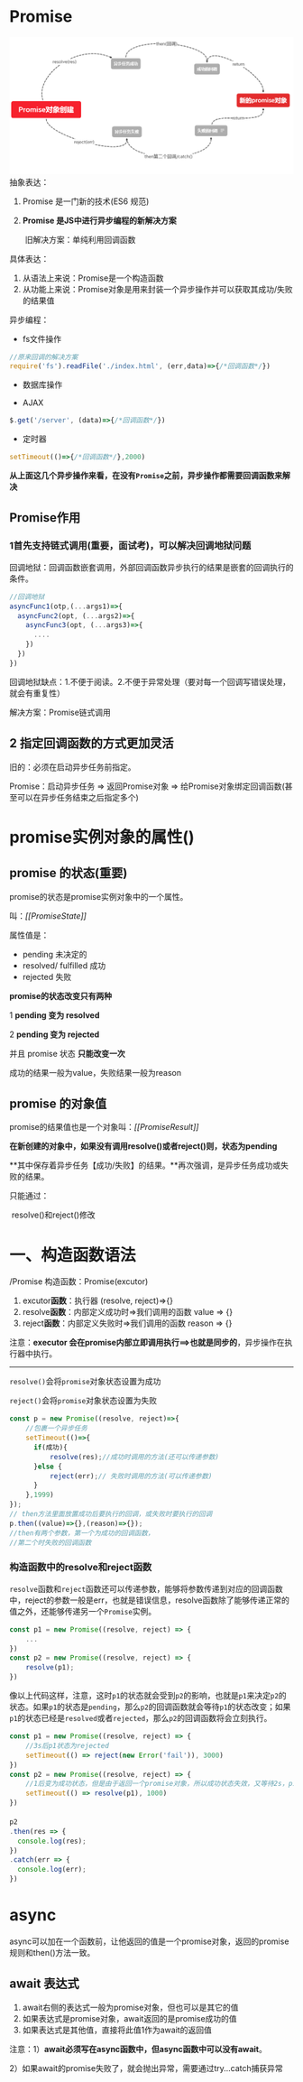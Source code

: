 # Promise

![promise工作流程](../../前端图片/promise/promise工作流程.png)抽象表达：

1. Promise 是一门新的技术(ES6 规范)

2. **Promise 是JS中进行异步编程的新解决方案**

   ​	旧解决方案：单纯利用回调函数

具体表达：

1. 从语法上来说：Promise是一个构造函数
2. 从功能上来说：Promise对象是用来封装一个异步操作并可以获取其成功/失败的结果值

异步编程：

* fs文件操作

```js
//原来回调的解决方案
require('fs').readFile('./index.html', (err,data)=>{/*回调函数*/})
```



* 数据库操作



* AJAX

```js
$.get('/server', (data)=>{/*回调函数*/})
```



* 定时器

```js
setTimeout(()=>{/*回调函数*/},2000)
```



**从上面这几个异步操作来看，在没有`Promise`之前，异步操作都需要回调函数来解决**

## Promise作用

### 1首先支持链式调用(重要，面试考)，可以解决回调地狱问题

回调地狱：回调函数嵌套调用，外部回调函数异步执行的结果是嵌套的回调执行的条件。

```js
//回调地狱
asyncFunc1(otp,(...args1)=>{
  asyncFunc2(opt, (...args2)=>{
  	asyncFunc3(opt, (...args3)=>{
  	  ....
  	})
  })
})
```



回调地狱缺点：1.不便于阅读。2.不便于异常处理（要对每一个回调写错误处理，就会有重复性）

解决方案：Promise链式调用

## 2 指定回调函数的方式更加灵活

旧的：必须在启动异步任务前指定。

Promise：启动异步任务 => 返回Promise对象 => 给Promise对象绑定回调函数(甚至可以在异步任务结束之后指定多个)

# promise实例对象的属性()

## promise 的状态(重要)

promise的状态是promise实例对象中的一个属性。

叫：*[[PromiseState]]*

属性值是：

* pending 未决定的
* resolved/ fulfilled 成功
* rejected 失败

**promise的状态改变只有两种**

1 **pending 变为 resolved**

2 **pending 变为 rejected**

并且 promise 状态 **只能改变一次**

成功的结果一般为value，失败结果一般为reason



## promise 的对象值

promise的结果值也是一个对象叫：*[[PromiseResult]]*

**在新创建的对象中，如果没有调用resolve()或者reject()则，状态为pending**

**其中保存着异步任务【成功/失败】的结果。**再次强调，是异步任务成功或失败的结果。

只能通过：

​	resolve()和reject()修改

# 一、构造函数语法

/Promise 构造函数：Promise(excutor)

1. excutor**函数**：执行器 (resolve, reject)=>{}
2. resolve**函数**：内部定义成功时=>我们调用的函数 value => {}
3. reject**函数**：内部定义失败时=>我们调用的函数 reason => {}

注意：**executor 会在promise内部立即调用执行==>也就是同步的**，异步操作在执行器中执行。

---

`resolve()`会将`promise`对象状态设置为成功

`reject()`会将`promise`对象状态设置为失败

```javascript
const p = new Promise((resolve, reject)=>{
    //包裹一个异步任务
    setTimeout(()=>{
      if(成功){
          resolve(res);//成功时调用的方法(还可以传递参数)
      }else {
          reject(err);// 失败时调用的方法(可以传递参数)
      }
    },1999)
});
// then方法里面放置成功后要执行的回调，或失败时要执行的回调
p.then((value)=>{},(reason)=>{});
//then有两个参数，第一个为成功的回调函数，
//第二个时失败的回调函数
```



### 构造函数中的resolve和reject函数

`resolve`函数和`reject`函数还可以传递参数，能够将参数传递到对应的回调函数中，reject的参数一般是err，也就是错误信息，resolve函数除了能够传递正常的值之外，还能够传递另一个`Promise`实例。

```js
const p1 = new Promise((resolve, reject) => {
    ...
})
const p2 = new Promise((resolve, reject) => {
    resolve(p1);
})
```

像以上代码这样，注意，这时`p1`的状态就会受到`p2`的影响，也就是`p1`来决定`p2`的状态。如果`p1`的状态是`pending`，那么`p2`的回调函数就会等待`p1`的状态改变；如果`p1`的状态已经是`resolved`或者`rejected`，那么`p2`的回调函数将会立刻执行。

```js
const p1 = new Promise((resolve, reject) => {
    //3s后p1状态为rejected
    setTimeout(() => reject(new Error('fail')), 3000)
})
const p2 = new Promise((resolve, reject) => {
    //1后变为成功状态，但是由于返回一个promise对象，所以成功状态失效，又等待2s，p1变为失败，p2也跟着变为失败
    setTimeout(() => resolve(p1), 1000)
})

p2
.then(res => {
  console.log(res);
})
.catch(err => {
  console.log(err);
})

```







# async

async可以加在一个函数前，让他返回的值是一个promise对象，返回的promise规则和then()方法一致。

## await 表达式

1. await右侧的表达式一般为promise对象，但也可以是其它的值
2. 如果表达式是promise对象，await返回的是promise成功的值
3. 如果表达式是其他值，直接将此值1作为await的返回值

注意：1）**await必须写在async函数中，但async函数中可以没有await**。

2）如果await的promise失败了，就会抛出异常，需要通过try...catch捕获异常

